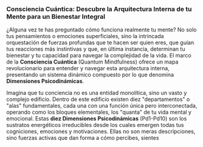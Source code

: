 ### Consciencia Cuántica: Descubre la Arquitectura Interna de tu Mente para un Bienestar Integral

¿Alguna vez te has preguntado cómo funciona realmente tu mente? No solo tus pensamientos o emociones superficiales, sino la intrincada orquestación de fuerzas profundas que te hacen ser quien eres, que guían tus reacciones más instintivas y que, en última instancia, determinan tu bienestar y tu capacidad para navegar la complejidad de la vida. El marco de la **Consciencia Cuántica** (Quantum Mindfulness) ofrece un mapa revolucionario para entender y navegar esta arquitectura interna, presentando un sistema dinámico compuesto por lo que denomina **Dimensiones Psicodinámicas**.

Imagina que tu conciencia no es una entidad monolítica, sino un vasto y complejo edificio. Dentro de este edificio existen diez "departamentos" o "alas" fundamentales, cada una con una función única pero interconectada, operando como los bloques elementales, los "quanta" de tu vida mental y emocional. Estas **diez Dimensiones Psicodinámicas** (Pd1-Pd10) son los sustratos energéticos irreducibles desde los cuales emergen todas tus cogniciones, emociones y motivaciones. Ellas no son meras descripciones, sino fuerzas activas que dan forma a cómo percibes, sientes